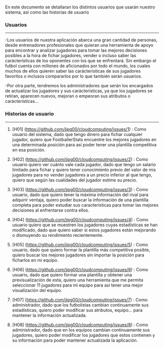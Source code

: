 En este documento se detallaran los distintos usuarios que usarán nuestro sistema, así como las historias de usuario

### Usuarios
---

-Los usuarios de nuestra aplicación abarca una gran cantidad de personas, desde entrenadores profesionales que quieran una herramienta de apoyo para encontrar y analizar jugadores para tomar las mejores decisiones posibles a la hora de fichar jugadores, vender o incluso saber las carácterísticas de los oponentes con los que se enfrentará. Sin embargo el futbol cuenta con millones de aficionados por todo el mundo, los cuales muchos de ellos quieren saber las carácterísticas de sus jugadores favoritos o inclusos compararlos por lo que también serán usuarios.

-Por otra parte, tendremos los administradores que serán los encargados de actualizar los jugadores y sus carácterísticas, ya que los jugadores se retiran, aparecen nuevos, mejoran o empeoran sus atributos o carácterísticas...

### Historias de usuario
---

1. [H01] (https://github.com/jjpg00/cloudcomputing/issues/1) : Como usuario del sistema, dado que tengo dinero para fichar cualquier jugador, quiero que FootballerStats encuentre los mejores jugadores en una determinada posición para así poder tener una plantilla competitiva en esa posición.

2. [H02] (https://github.com/jjpg00/cloudcomputing/issues/2) : Como usuario quiero ver cuánto vale cada jugador, dado que tengo un salario limitado para fichar y quiero tener conocimiento previo del valor de mis jugadores para no vender jugadores a un precio inferior al que tengo, quiero que según las cualidades del jugador estime su precio.

3. [H03] (https://github.com/jjpg00/cloudcomputing/issues/3) : Como usuario, dado que quiero tener la máxima información del rival para adquirir ventaja, quiero poder buscar la información de una plantilla completa para poder estudiar sus características para tomar las mejores decisiones al enfrentarse contra ellos.

4. [H04] (https://github.com/jjpg00/cloudcomputing/issues/4) : Como usuario quiero que se muestren los jugadores cuyas estadísticas se han modificado, dado que quiero saber si estos jugadores están mejorando o dismuyendo su rendimiento recientemente.

5. [H05] (https://github.com/jjpg00/cloudcomputing/issues/5) : Como usuario, dado que quiero formar la plantilla más competitiva posible, quiero buscar los mejores jugadores sin importar la posición para ficharlos en mi equipo.

6. [H06] (https://github.com/jjpg00/cloudcomputing/issues/6) : Como usuario, dado que quiero formar una plantilla y obtener una previsualización de esta, quiero una herramienta que me permita seleccionar 11 jugadores para mi equipo para así tener una mejor visualización del equipo.

7. [H07] (https://github.com/jjpg00/cloudcomputing/issues/7) : Como administrador, dado que los futbolistas cambian continuamente sus estadísticas, quiero poder modificar sus atributos, equipo... para mantener la información actualizada.

8. [H08] (https://github.com/jjpg00/cloudcomputing/issues/8) : Como administrador, dado que en los equipos cambian continuamente sus jugadores, quiero poder modificar los jugadores que estos contienen y su información para poder mantener actualizada la aplicación.